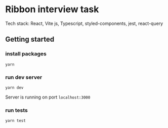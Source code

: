 # Ribbon interview task
Tech stack: React, Vite js, Typescript, styled-components, jest, react-query

## Getting started

### install packages
`yarn`

### run dev server
`yarn dev`

Server is running on port `localhost:3000`

### run tests
`yarn test`

